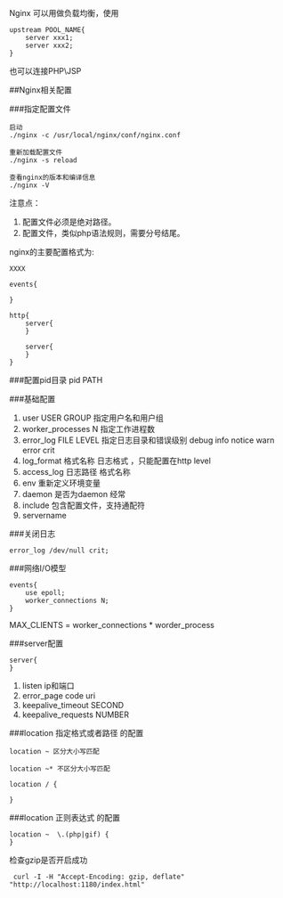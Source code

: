 Nginx 可以用做负载均衡，使用
	
	upstream POOL_NAME{
		server xxx1;
		server xxx2;
	}
	
也可以连接PHP\JSP	

##Nginx相关配置

###指定配置文件
	
	启动
	./nginx -c /usr/local/nginx/conf/nginx.conf
	
	重新加载配置文件
	./nginx -s reload
	
	查看nginx的版本和编译信息
	./nginx -V
注意点：

1.	配置文件必须是绝对路径。
2.	配置文件，类似php语法规则，需要分号结尾。

nginx的主要配置格式为:

	XXXX
	
	events{
	
	}
	
	http{
		server{
		}
		
		server{
		}
	}
	

###配置pid目录
pid PATH

###基础配置
1.	user USER GROUP 指定用户名和用户组
2.	worker_processes N 指定工作进程数
3.	error_log FILE LEVEL 指定日志目录和错误级别 debug info notice warn error crit
4.	log_format 格式名称 日志格式 ，只能配置在http level
5.	access_log 日志路径 格式名称
6.	env 重新定义环境变量
7.	daemon 是否为daemon 经常
8.	include 包含配置文件，支持通配符
9.	servername

###关闭日志

	error_log /dev/null crit;



###网络I/O模型
	
	events{
		use epoll;
		worker_connections N;
	}
MAX_CLIENTS = worker_connections * worder_process


###server配置

	server{
	}

1.	listen ip和端口
2.	error_page code uri
3.	keepalive_timeout SECOND
4.	keepalive_requests NUMBER


###location 指定格式或者路径 的配置

	location ~ 区分大小写匹配
	
	location ~* 不区分大小写匹配

	location / {
		
	}
	
###location 正则表达式 的配置

	location ~  \.(php|gif) {
	}

检查gzip是否开启成功

	 curl -I -H "Accept-Encoding: gzip, deflate" "http://localhost:1180/index.html"